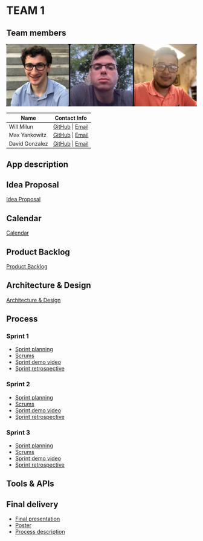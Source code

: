 # TEAM 1

[# App name]: #

## Team members

![Team photo](./Photos/Team_Photo.png)

| Name | Contact Info |
| ----------- | ----------- |
| Will Milun | [GitHub](https://github.com/wmilun) \| [Email](mailto:wm81430n@pace.edu) |
| Max Yankowitz | [GitHub](https://github.com/my76402p) \| [Email](mailto:my76402p@pace.edu) |
| David Gonzalez | [GitHub](https://github.com/dg52718n) \| [Email](mailto:dg52718n@pace.edu) |

## App description


## Idea Proposal
[Idea Proposal](https://docs.google.com/document/d/162kcxaSTWXm7B_YTzX195Zy1zFi4aY-7/edit?usp=sharing&ouid=105590931687126019573&rtpof=true&sd=true)

## Calendar
[Calendar](https://calendar.google.com/calendar/u/0?cid=aXZoMmU3NjhzMjRkdGlxZWYwcXZvbzhxcjBAZ3JvdXAuY2FsZW5kYXIuZ29vZ2xlLmNvbQ)

## Product Backlog
[Product Backlog]()

## Architecture & Design
[Architecture & Design]()

## Process

### Sprint 1

* [Sprint planning]()
* [Scrums]()
* [Sprint demo video]()
* [Sprint retrospective]()

### Sprint 2

* [Sprint planning]()
* [Scrums]()
* [Sprint demo video]()
* [Sprint retrospective]()

### Sprint 3

* [Sprint planning]()
* [Scrums]()
* [Sprint demo video]()
* [Sprint retrospective]()

## Tools & APIs

## Final delivery

* [Final presentation]()
* [Poster]()
* [Process description]()


